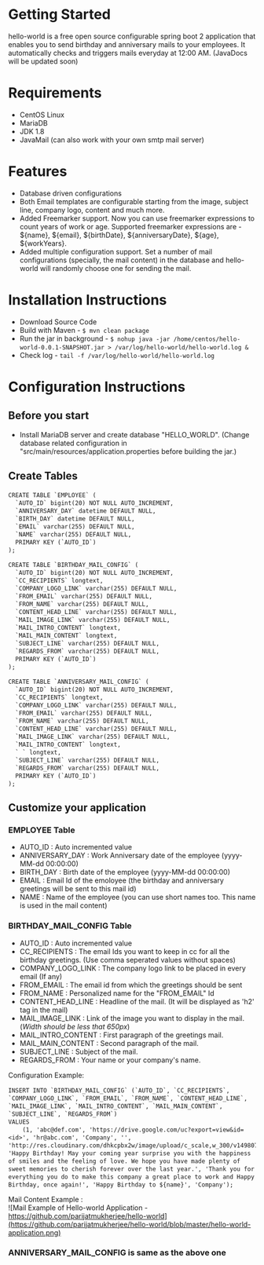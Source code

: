 # Getting Started
hello-world is a free open source configurable spring boot 2 application that enables you to send birthday and anniversary mails to your employees. It automatically checks and triggers mails everyday at 12:00 AM. (JavaDocs will be updated soon)

# Requirements
- CentOS Linux
- MariaDB
- JDK 1.8
- JavaMail (can also work with your own smtp mail server)

# Features
- Database driven configurations
- Both Email templates are configurable starting from the image, subject line, company logo, content and much more.
- Added Freemarker support. Now you can use freemarker expressions to count years of work or age. Supported freemarker expressions are - ${name}, ${email}, ${birthDate}, ${anniversaryDate}, ${age}, ${workYears}.
- Added multiple configuration support. Set a number of mail configurations (specially, the mail content) in the database and hello-world will randomly choose one for sending the mail.

# Installation Instructions
- Download Source Code
- Build with Maven - ```$ mvn clean package```
- Run the jar in background - ```$ nohup java -jar /home/centos/hello-world-0.0.1-SNAPSHOT.jar > /var/log/hello-world/hello-world.log &```
- Check log - ```tail -f /var/log/hello-world/hello-world.log```

# Configuration Instructions

## Before you start
- Install MariaDB server and create database "HELLO_WORLD". (Change database related configuration in "src/main/resources/application.properties before building the jar.)

## Create Tables
```mysql
CREATE TABLE `EMPLOYEE` (
  `AUTO_ID` bigint(20) NOT NULL AUTO_INCREMENT,
  `ANNIVERSARY_DAY` datetime DEFAULT NULL,
  `BIRTH_DAY` datetime DEFAULT NULL,
  `EMAIL` varchar(255) DEFAULT NULL,
  `NAME` varchar(255) DEFAULT NULL,
  PRIMARY KEY (`AUTO_ID`)
);
```
```mysql
CREATE TABLE `BIRTHDAY_MAIL_CONFIG` (
  `AUTO_ID` bigint(20) NOT NULL AUTO_INCREMENT,
  `CC_RECIPIENTS` longtext,
  `COMPANY_LOGO_LINK` varchar(255) DEFAULT NULL,
  `FROM_EMAIL` varchar(255) DEFAULT NULL,
  `FROM_NAME` varchar(255) DEFAULT NULL,
  `CONTENT_HEAD_LINE` varchar(255) DEFAULT NULL,
  `MAIL_IMAGE_LINK` varchar(255) DEFAULT NULL,
  `MAIL_INTRO_CONTENT` longtext,
  `MAIL_MAIN_CONTENT` longtext,
  `SUBJECT_LINE` varchar(255) DEFAULT NULL,
  `REGARDS_FROM` varchar(255) DEFAULT NULL,
  PRIMARY KEY (`AUTO_ID`)
);
```
```mysql
CREATE TABLE `ANNIVERSARY_MAIL_CONFIG` (
  `AUTO_ID` bigint(20) NOT NULL AUTO_INCREMENT,
  `CC_RECIPIENTS` longtext,
  `COMPANY_LOGO_LINK` varchar(255) DEFAULT NULL,
  `FROM_EMAIL` varchar(255) DEFAULT NULL,
  `FROM_NAME` varchar(255) DEFAULT NULL,
  `CONTENT_HEAD_LINE` varchar(255) DEFAULT NULL,
  `MAIL_IMAGE_LINK` varchar(255) DEFAULT NULL,
  `MAIL_INTRO_CONTENT` longtext,
  ` ` longtext,
  `SUBJECT_LINE` varchar(255) DEFAULT NULL,
  `REGARDS_FROM` varchar(255) DEFAULT NULL,
  PRIMARY KEY (`AUTO_ID`)
);
```
## Customize your application

### EMPLOYEE Table
- AUTO_ID : Auto incremented value
- ANNIVERSARY_DAY : Work Anniversary date of the employee (yyyy-MM-dd 00:00:00)
- BIRTH_DAY : Birth date of the employee (yyyy-MM-dd 00:00:00)
- EMAIL : Email Id of the emoloyee (the birthday and anniversary greetings will be sent to this mail id)
- NAME : Name of the employee (you can use short names too. This name is used in the mail content)

### BIRTHDAY_MAIL_CONFIG Table
- AUTO_ID : Auto incremented value
- CC_RECIPIENTS : The email Ids you want to keep in cc for all the birthday greetings. (Use comma seperated values without spaces)
- COMPANY_LOGO_LINK : The company logo link to be placed in every email (If any)
- FROM_EMAIL : The email id from which the greetings should be sent
- FROM_NAME : Personalized name for the "FROM_EMAIL" Id
- CONTENT_HEAD_LINE : Headline of the mail. (It will be displayed as 'h2' tag in the mail)
- MAIL_IMAGE_LINK : Link of the image you want to display in the mail. (*Width should be less that 650px*)
- MAIL_INTRO_CONTENT : First paragraph of the greetings mail.
- MAIL_MAIN_CONTENT : Second paragraph of the mail.
- SUBJECT_LINE : Subject of the mail.
- REGARDS_FROM : Your name or your company's name.

Configuration Example:
```mysql
INSERT INTO `BIRTHDAY_MAIL_CONFIG` (`AUTO_ID`, `CC_RECIPIENTS`, `COMPANY_LOGO_LINK`, `FROM_EMAIL`, `FROM_NAME`, `CONTENT_HEAD_LINE`, `MAIL_IMAGE_LINK`, `MAIL_INTRO_CONTENT`, `MAIL_MAIN_CONTENT`, `SUBJECT_LINE`, `REGARDS_FROM`)
VALUES
	(1, 'abc@def.com', 'https://drive.google.com/uc?export=view&id=<id>', 'hr@abc.com', 'Company', '', 'http://res.cloudinary.com/dhkcpbx2w/image/upload/c_scale,w_300/v1498078911/Happy_Birthday_uwz5vs.png', 'Happy Birthday! May your coming year surprise you with the happiness of smiles and the feeling of love. We hope you have made plenty of sweet memories to cherish forever over the last year.', 'Thank you for everything you do to make this company a great place to work and Happy Birthday, once again!', 'Happy Birthday to ${name}', 'Company');
```

Mail Content Example :
<br />
![Mail Example of Hello-world Application - https://github.com/parijatmukherjee/hello-world](https://github.com/parijatmukherjee/hello-world/blob/master/hello-world-application.png)

### ANNIVERSARY_MAIL_CONFIG is same as the above one
